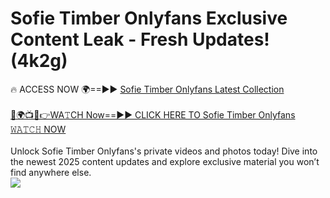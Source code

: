 # Sofie Timber Onlyfans Exclusive Content Leak - Fresh Updates! (4k2g)

🔥 ACCESS NOW 🌍==►► <a href="https://tinyurl.com/kvy9nzfs" rel="nofollow">Sofie Timber Onlyfans Latest Collection</a>
<br><br>
[🔴🌍📺📱👉WA𝚃CH Now==►► CLICK HERE TO Sofie Timber Onlyfans 𝚆𝙰𝚃𝙲𝙷 NOW](https://tinyurl.com/kvy9nzfs)
<br><br>
Unlock Sofie Timber Onlyfans's private videos and photos today! Dive into the newest 2025 content updates and explore exclusive material you won’t find anywhere else.
<br>
<a href="https://tinyurl.com/kvy9nzfs" rel="nofollow" data-target="animated-image.originalLink"><img src="https://camo.githubusercontent.com/8a4f000d20f83aca3bf7ec5f350d767afa0574a8a352519fd8cfa583a6f93a33/68747470733a2f2f692e696d6775722e636f6d2f644a486b345a712e676966" data-canonical-src="https://i.imgur.com/dJHk4Zq.gif" style="max-width: 100%; display: inline-block;" data-target="animated-image.originalImage"></a>
<br>
